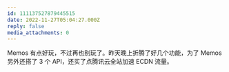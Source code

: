 ```yaml
---
id: 111137527879445515
date: 2022-11-27T05:04:27.000Z
reply: false
media_attachments: 0
---
```


Memos 有点好玩，不过再也别玩了。昨天晚上折腾了好几个功能，为了 Memos 另外还搭了 3 个 API，还买了点腾讯云全站加速 ECDN 流量。

